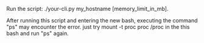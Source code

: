 Run the script: ./your-cli.py my_hostname [memory_limit_in_mb].

After running this script and entering the new bash, executing the command "ps" may encounter the error.
just try mount -t proc proc /proc in the this bash and run "ps" again.
